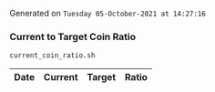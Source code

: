 Generated on `Tuesday 05-October-2021 at 14:27:16`

### Current to Target Coin Ratio
`current_coin_ratio.sh`

Date|Current|Target|Ratio
---|---|---|---
